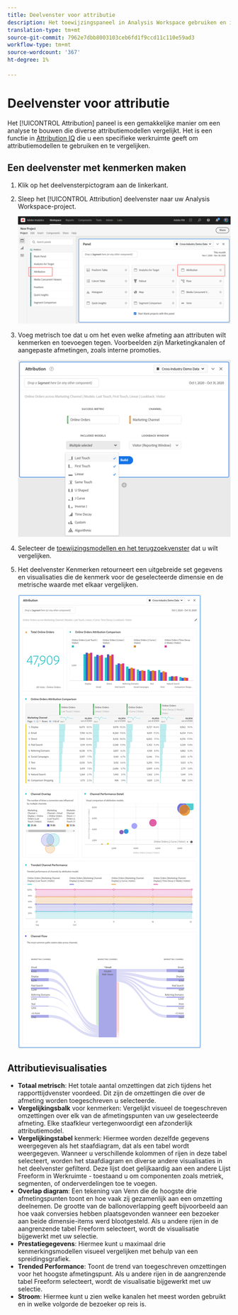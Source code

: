 ```yaml
---
title: Deelvenster voor attributie
description: Het toewijzingspaneel in Analysis Workspace gebruiken en interpreteren.
translation-type: tm+mt
source-git-commit: 7962e7dbb8003103ceb6fd1f9ccd11c110e59ad3
workflow-type: tm+mt
source-wordcount: '367'
ht-degree: 1%

---
```



# Deelvenster voor attributie

Het [!UICONTROL Attribution] paneel is een gemakkelijke manier om een analyse te bouwen die diverse attributiemodellen vergelijkt. Het is een functie in [Attribution IQ](../attribution/overview.md) die u een specifieke werkruimte geeft om attributiemodellen te gebruiken en te vergelijken.

## Een deelvenster met kenmerken maken

1. Klik op het deelvensterpictogram aan de linkerkant.
1. Sleep het [!UICONTROL Attribution] deelvenster naar uw Analysis Workspace-project.

   ![Nieuw deelvenster voor kenmerken](assets/Attribution_Panel_1.png)

1. Voeg metrisch toe dat u om het even welke afmeting aan attributen wilt kenmerken en toevoegen tegen. Voorbeelden zijn Marketingkanalen of aangepaste afmetingen, zoals interne promoties.

   ![Dimensie en metrisch selecteren](assets/attribution_panel2.png)

1. Selecteer de [toewijzingsmodellen en het terugzoekvenster](../attribution/models.md) dat u wilt vergelijken.

1. Het deelvenster Kenmerken retourneert een uitgebreide set gegevens en visualisaties die de kenmerk voor de geselecteerde dimensie en de metrische waarde met elkaar vergelijken.

   ![Attributievisualisaties](assets/attr_panel_vizs.png)

## Attributievisualisaties

* **Totaal metrisch**: Het totale aantal omzettingen dat zich tijdens het rapporttijdvenster voordeed. Dit zijn de omzettingen die over de afmeting worden toegeschreven u selecteerde.
* **Vergelijkingsbalk** voor kenmerken: Vergelijkt visueel de toegeschreven omzettingen over elk van de afmetingspunten van uw geselecteerde afmeting. Elke staafkleur vertegenwoordigt een afzonderlijk attributiemodel.
* **Vergelijkingstabel** kenmerk: Hiermee worden dezelfde gegevens weergegeven als het staafdiagram, dat als een tabel wordt weergegeven. Wanneer u verschillende kolommen of rijen in deze tabel selecteert, worden het staafdiagram en diverse andere visualisaties in het deelvenster gefilterd. Deze lijst doet gelijkaardig aan een andere Lijst Freeform in Werkruimte - toestaand u om componenten zoals metriek, segmenten, of onderverdelingen toe te voegen.
* **Overlap diagram**: Een tekening van Venn die de hoogste drie afmetingspunten toont en hoe vaak zij gezamenlijk aan een omzetting deelnemen. De grootte van de ballonoverlapping geeft bijvoorbeeld aan hoe vaak conversies hebben plaatsgevonden wanneer een bezoeker aan beide dimensie-items werd blootgesteld. Als u andere rijen in de aangrenzende tabel Freeform selecteert, wordt de visualisatie bijgewerkt met uw selectie.
* **Prestatiegegevens**: Hiermee kunt u maximaal drie kenmerkingsmodellen visueel vergelijken met behulp van een spreidingsgrafiek.
* **Trended Performance**: Toont de trend van toegeschreven omzettingen voor het hoogste afmetingspunt. Als u andere rijen in de aangrenzende tabel Freeform selecteert, wordt de visualisatie bijgewerkt met uw selectie.
* **Stroom**: Hiermee kunt u zien welke kanalen het meest worden gebruikt en in welke volgorde de bezoeker op reis is.

